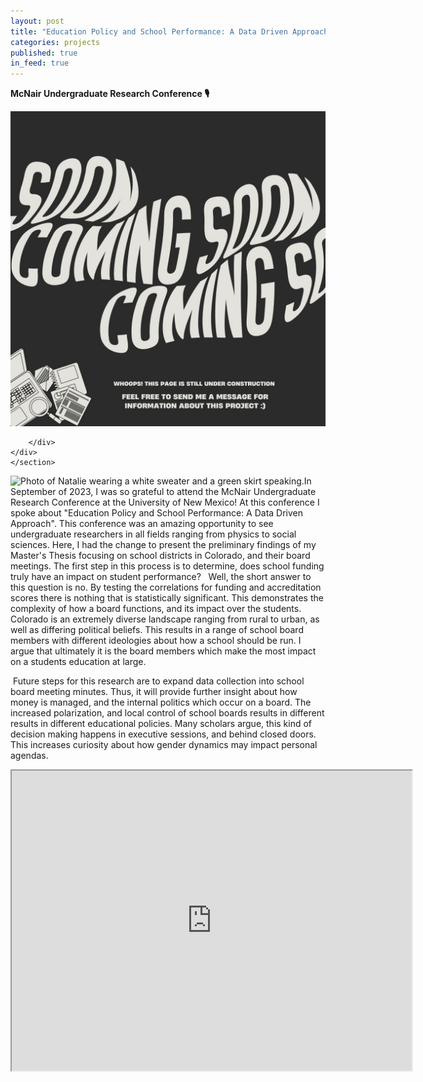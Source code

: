 ```yaml
---
layout: post
title: "Education Policy and School Performance: A Data Driven Approach"
categories: projects
published: true
in_feed: true
---
```

__McNair Undergraduate Research Conference 🎙️__

<section>
	<div class="box alt">
		<div class="row gtr-50 gtr-uniform">
			<div class="col-12"><span class="image fit"><img src="assets/images/WHOOPS! THIS PAGE IS STILL UNDER CONSTRUCTION.jpg" alt="whoops this page is still under construction :) please send me a message if you would like to chat about this project." /></span></div>
			
		</div>
	</div>
	</section>

<section>
		<p><span class="image left"><img src="https://drive.google.com/uc?export-download&id=1s46aqTn7GdDqwKJph_3WXgw5gsjR4a1s" alt="Photo of Natalie wearing a white sweater and a green skirt speaking." /></span>In September of 2023, I was so grateful to attend the McNair Undergraduate Research Conference at the University of New Mexico! At this conference I spoke about "Education Policy and School Performance: A Data Driven Approach". This conference was an amazing opportunity to see undergraduate researchers in all fields ranging from physics to social sciences. Here, I had the change to present the preliminary findings of my Master's Thesis focusing on school districts in Colorado, and their board meetings. The first step in this process is to determine, does school funding truly have an impact on student performance? &nbsp Well, the short answer to this question is no. By testing the correlations for funding and accreditation scores there is nothing that is statistically significant. This demonstrates the complexity of how a board functions, and its impact over the students. Colorado is an extremely diverse landscape ranging from rural to urban, as well as differing political beliefs. This results in a range of school board members with different ideologies about how a school should be run. I argue that ultimately it is the board members which make the most impact on a students education at large.</p>
		<p><span class="image right"><img src="https://drive.google.com/uc?export-download&id=1mwPlkB3UtRYwtqaTkFgPhUXywWdVzO_R" alt="" /></span> Future steps for this research are to expand data collection into school board meeting minutes. Thus, it will provide further insight about how money is managed, and the internal politics which occur on a board. The increased polarization, and local control of school boards results in different results in different educational policies. Many scholars argue, this kind of decision making happens in executive sessions, and behind closed doors. This increases curiosity about how gender dynamics may impact personal agendas. </p>
	</section>

</section>

<iframe src="https://drive.google.com/file/d/1QCKoOoH7F-wZS3STI6_bH_7mSF5F2Zya/preview" width="640" height="480" allow="autoplay"></iframe>
